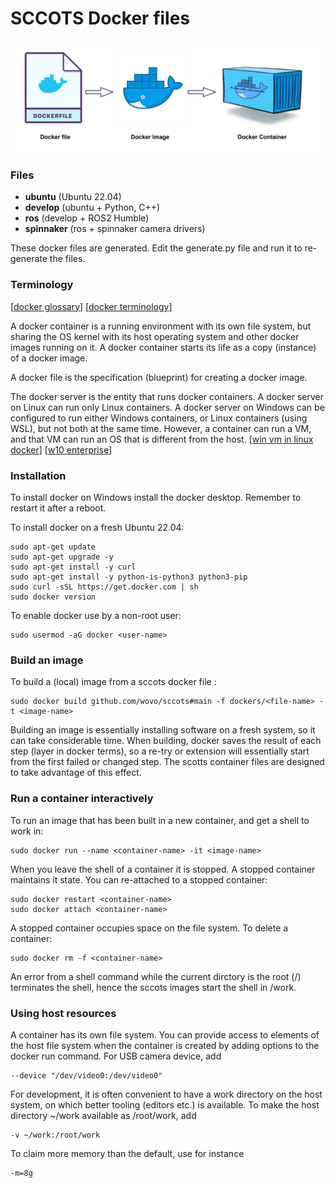 # SCCOTS Docker files

![docker](docker.png)

### Files

- **ubuntu** (Ubuntu 22.04)
- **develop** (ubuntu + Python, C++)
- **ros** (develop + ROS2 Humble)
- **spinnaker** (ros + spinnaker camera drivers)    

These docker files are generated.
Edit the generate.py file and run it to re-generate the files.

### Terminology

[[docker glossary](https://docs.docker.com/glossary/)]
[[docker terminology](https://docs.docker.com/contribute/style/terminology/)]

A docker container is a running environment 
with its own file system, but sharing the OS kernel
with its host operating system and other docker images running on it.
A docker container starts its life as a copy (instance) 
of a docker image.

A docker file is the specification (blueprint) for creating a docker image.

The docker server is the entity that runs docker containers.
A docker server on Linux can run only Linux containers.
A docker server on Windows can be configured to run either
Windows containers, or Linux containers (using WSL), but
not both at the same time. 
However, a container can run a VM, and that VM can run an OS that
is different from the host.
[[win vm in linux docker](https://medium.com/axon-technologies/installing-a-windows-virtual-machine-in-a-linux-docker-container-c78e4c3f9ba1)]
[[w10 enterprise](https://app.vagrantup.com/peru/boxes/windows-10-enterprise-x64-eval)]

### Installation

To install docker on Windows install the docker desktop.
Remember to restart it after a reboot.

To install docker on a fresh Ubuntu 22.04:

```
sudo apt-get update
sudo apt-get upgrade -y
sudo apt-get install -y curl
sudo apt-get install -y python-is-python3 python3-pip
sudo curl -sSL https://get.docker.com | sh
sudo docker version
```    
    
To enable docker use by a non-root user:

```
sudo usermod -aG docker <user-name>
```

### Build an image


To build a (local) image <image-name> from a sccots docker file <file-name>:

```
sudo docker build github.com/wovo/sccots#main -f dockers/<file-name> -t <image-name>
```

Building an image is essentially installing software on a fresh system,
so it can take considerable time.
When building, docker saves the result of each step
(layer in docker terms), so a re-try or extension will essentially start 
from the first failed or changed step.
The scotts container files are designed to take advantage of this effect.

### Run a container interactively

To run an image that has been built in a new container, 
and get a shell to work in:

```
sudo docker run --name <container-name> -it <image-name>
```

When you leave the shell of a container it is stopped.
A stopped container maintains it state.
You can re-attached to a stopped container:

```
sudo docker restart <container-name>
sudo docker attach <container-name>
```

A stopped container occupies space on the file system.
To delete a container:

```
sudo docker rm -f <container-name>
```

An error from a shell command while the current dirctory is
the root (/) terminates the shell, hence the sccots
images start the shell in /work.

### Using host resources

A container has its own file system.
You can provide access to elements of the host file system
when the container is created by adding
options to the docker run command.
For USB camera device, add 

```
--device "/dev/video0:/dev/video0"
```

For development, it is often convenient to have a work 
directory on the host system, on which better tooling
(editors etc.) is available.
To make the host directory ~/work available as /root/work, 
add
 
```
-v ~/work:/root/work 
```

To claim more memory than the default, use for instance
```
-m=8g
```    
